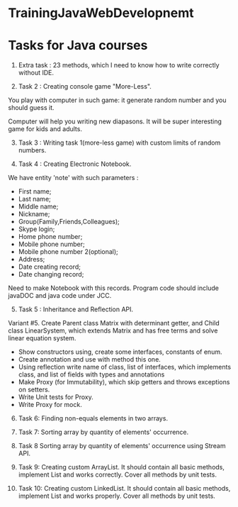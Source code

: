 # TrainingJavaWebDevelopnemt
Tasks for Java courses
=======================
1. Extra task : 
  23 methods, which I need to know how to write correctly without IDE.
  
2. Task 2 :
  Creating console game "More-Less".
 
  You play with computer in such game: it generate random 
  number and you should guess it.
  
  Computer will help you writing new diapasons. It will be super interesting game 
  for kids and adults.

3. Task 3 : 
  Writing task 1(more-less game) with custom limits of random numbers.
  
4. Task 4 : 
  Creating Electronic Notebook.
  
  We have entity 'note' with such parameters : 
  
  * First name;
  * Last name;
  * Middle name;
  * Nickname;
  * Group(Family,Friends,Colleagues);
  * Skype login;
  * Home phone number;
  * Mobile phone number;
  * Mobile phone number 2(optional);
  * Address;
  * Date creating record;
  * Date changing record;
  
  Need to make Notebook with this records. Program code should include javaDOC and 
  java code under JCC.
  
5. Task 5 : 
  Inheritance and Reflection API.
  
  Variant #5. Create Parent class Matrix with determinant getter, and Child class LinearSystem, 
  which extends Matrix and has free terms and solve linear equation system.
  
  * Show constructors using, create some interfaces, constants of enum.
  * Create annotation and use with method this one.
  * Using reflection write name of class, list of interfaces, which implements class, and list of fields with types and annotations
  * Make Proxy (for Immutability), which skip getters and throws exceptions on setters.
  * Write Unit tests for Proxy.
  * Write Proxy for mock.
  
6. Task 6:
  Finding non-equals elements in two arrays.
  
7. Task 7:
  Sorting array by quantity of elements' occurrence.
  
8. Task 8
  Sorting array by quantity of elements' occurrence using Stream API.
  
9. Task 9:
  Creating custom ArrayList. It should contain all basic methods, implement List and works correctly. Cover all methods by unit tests.

10. Task 10:
  Creating custom LinkedList. It should contain all basic methods, implement List and works properly. Cover all methods by unit tests.
